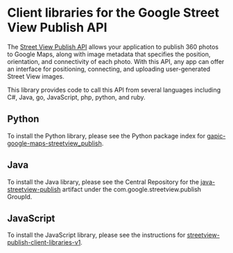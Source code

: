 # Client libraries for the Google Street View Publish API

The [Street View Publish API](http://developers.google.com/streetview/publish)
allows your application to publish 360 photos to Google Maps, along with image
metadata that specifies the position, orientation, and connectivity of each
photo. With this API, any app can offer an interface for positioning,
connecting, and uploading user-generated Street View images.

This library provides code to call this API from several languages including C#, Java, go, JavaScript, php, python, and ruby.

## Python

To install the Python library, please see the Python package index for
[gapic-google-maps-streetview\_publish](https://pypi.python.org/pypi?:action=display&name=gapic-google-maps-streetview_publish-v1).

## Java

To install the Java library, please see the Central Repository for the
[java-streetview-publish](https://search.maven.org/#search%7Cga%7C1%7Ca%3A%22java-streetview-publish%22)
artifact under the com.google.streetview.publish GroupId.

## JavaScript

To install the JavaScript library, please see the instructions for
[streetview-publish-client-libraries-v1](https://www.npmjs.com/package/streetview-publish-client-libraries-v1).
